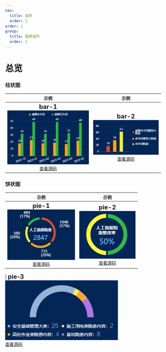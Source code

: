 ```yaml
---
nav:
  title: 组件
  order: 2
order: 1
group:
  title: 图表组件
  order: 2
---
```


<style>
.title {
  font-size: 20px;
  font-weight: bold;
}
.img {
}
</style>

# 总览

### 柱状图

|                                                              示例                                                               |                                                              示例                                                               |
| :-----------------------------------------------------------------------------------------------------------------------------: | :-----------------------------------------------------------------------------------------------------------------------------: |
| <span class="title">bar-1</span><br><img class="img" src="../assets/screen-component/bar1.png"><br>[查看源码](./chart-bar-1.md) | <span class="title">bar-2</span><br><img class="img" src="../assets/screen-component/bar2.png"><br>[查看源码](./chart-bar-1.md) |

### 饼状图

|                                                              示例                                                               |                                                              示例                                                               |
| :-----------------------------------------------------------------------------------------------------------------------------: | :-----------------------------------------------------------------------------------------------------------------------------: |
| <span class="title">pie-1</span><br><img class="img" src="../assets/screen-component/pie1.png"><br>[查看源码](./chart-pie-1.md) | <span class="title">pie-2</span><br><img class="img" src="../assets/screen-component/pie2.png"><br>[查看源码](./chart-pie-2.md) |

| <span class="title">pie-3</span><br><img class="img" src="../assets/screen-component/pie3.png"><br>[查看源码](./chart-pie-3.md)
